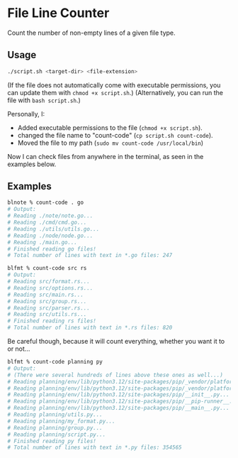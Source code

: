 # File Line Counter

Count the number of non-empty lines of a given file type.

## Usage
```bash
./script.sh <target-dir> <file-extension>
```

(If the file does not automatically come with executable permissions, you can update them with `chmod +x script.sh`.)
(Alternatively, you can run the file with `bash script.sh`.)

Personally, I:
 - Added executable permissions to the file (`chmod +x script.sh`).
 - changed the file name to "count-code" (`cp script.sh count-code`).
 - Moved the file to my path (`sudo mv count-code /usr/local/bin`)

Now I can check files from anywhere in the terminal, as seen in the examples below.

## Examples

```bash
blnote % count-code . go
# Output: 
# Reading ./note/note.go...
# Reading ./cmd/cmd.go...
# Reading ./utils/utils.go...
# Reading ./node/node.go...
# Reading ./main.go...
# Finished reading go files!
# Total number of lines with text in *.go files: 247
```

```bash
blfmt % count-code src rs
# Output:
# Reading src/format.rs...
# Reading src/options.rs...
# Reading src/main.rs...
# Reading src/group.rs...
# Reading src/parser.rs...
# Reading src/utils.rs...
# Finished reading rs files!
# Total number of lines with text in *.rs files: 820
```

Be careful though, because it will count everything, whether you want it to or not...

```bash
blfmt % count-code planning py
# Output:
# (There were several hundreds of lines above these ones as well...)
# Reading planning/env/lib/python3.12/site-packages/pip/_vendor/platformdirs/windows.py...
# Reading planning/env/lib/python3.12/site-packages/pip/_vendor/platformdirs/__main__.py...
# Reading planning/env/lib/python3.12/site-packages/pip/__init__.py...
# Reading planning/env/lib/python3.12/site-packages/pip/__pip-runner__.py...
# Reading planning/env/lib/python3.12/site-packages/pip/__main__.py...
# Reading planning/utils.py...
# Reading planning/my_format.py...
# Reading planning/group.py...
# Reading planning/script.py...
# Finished reading py files!
# Total number of lines with text in *.py files: 354565
```

